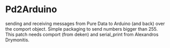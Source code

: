 # Pd2Arduino
sending and receiving messages from Pure Data to Arduino (and back) over the comport object. Simple packaging to send numbers bigger than 255. This patch needs comport (from deken) and serial_print from Alexandros Drymonitis.
